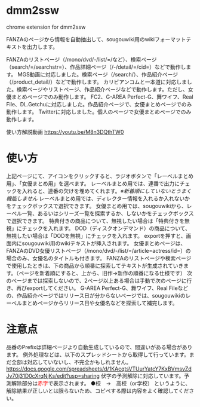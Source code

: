 dmm2ssw
====
chrome extension for dmm2ssw

FANZAのページから情報を自動抽出して、sougouwiki用のwikiフォーマットテキストを出力します。

FANZAのリストページ（/mono/dvd/-/list/=/など）、検索ページ（search/=/searchstr=）、作品詳細ページ（/-/detail/=/cid=）などで動作します。
MGS動画に対応しました。検索ページ（/search/）、作品紹介ページ（/product_detail/）などで動作します。
カリビアンコムと一本道に対応しました。検索ページやリストページ、作品紹介ページなどで動作します。ただし、女優まとめページでのみ動作します。
FC2、G-AREA Perfect-G、舞ワイフ、Real File、DL.Getchuに対応しました。作品紹介ページで、女優まとめページでのみ動作します。
Twitterに対応しました。個人のページで女優まとめページでのみ動作します。

使い方解説動画
https://youtu.be/M8n3DQthTW0

# 使い方
上記ページにて、アイコンをクリックすると、ラジオボタンで「レーベルまとめ用」、「女優まとめ用」を選べます。
レーベルまとめ用では、連番で出力にチェックを入れると、連番の欠けを埋めてくれます。*※新着順にしていないとうまく機能しません*
レーベルまとめ用では、ディレクター情報を入れるか入れないかをチェックボックスで選択できます。
女優まとめ用では、sougouwikiから、レーベル一覧、あるいはシリーズ一覧を探索するか、しないかをチェックボックスで選択できます。
特典付きの商品について、無視したい場合は「特典付きを無視」にチェックを入れます。
DOD（ディスクオンデマンド）の商品について、無視したい場合は「DODを無視」にチェックを入れます。
exportを押すと、画面内にsougouwiki用のwikiテキストが挿入されます。
女優まとめページは、FANZAのDVD女優リストページ（/mono/dvd/-/list/=/article=actress/id=）の場合のみ、女優名のタイトルも付きます。
FANZAのリストページや検索ページで使用したときは、下の商品から順番に探索してテキストが生成されていきます。（ページを新着順にすると、上から、旧作→新作の順番になる仕様です）
次のページまでは探索しないので、2ページ以上ある場合は手動で次のページに行き、再びexportしてください。
G-AREA Perfect-G、舞ワイフ、Real Fileなどの、作品紹介ページではリリース日が分からないページでは、sougouwikiのレーベルまとめページからリリース日や女優名などを探索して補完します。

# 注意点
品番のPrefixは詳細ページより自動生成しているので、間違いがある場合があります。
例外処理などは、以下のスプレッドシートから取得して行っています。まだ全部は対応していないし、不完全かもしれません。
https://docs.google.com/spreadsheets/d/1KAcqtsVTUurYatcY7KxBVmsvZdJv70j31D0cXrqNjKs/edit?usp=sharing
伏字の予測解除に対応しています。予測解除部分は<span style="color:red">赤字</span>で表示されます。
●校　→　高校（or学校）
というように、解除結果が正しいとは限らないため、コピペする際は内容をよく確認してください。
